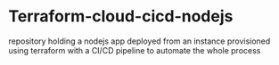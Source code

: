 # Terraform-cloud-cicd-nodejs
repository holding a nodejs app deployed from an instance provisioned using terraform with a CI/CD pipeline to automate the whole process
